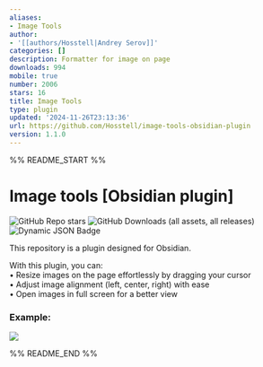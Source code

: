 ```yaml
---
aliases:
- Image Tools
author:
- '[[authors/Hosstell|Andrey Serov]]'
categories: []
description: Formatter for image on page
downloads: 994
mobile: true
number: 2006
stars: 16
title: Image Tools
type: plugin
updated: '2024-11-26T23:13:36'
url: https://github.com/Hosstell/image-tools-obsidian-plugin
version: 1.1.0
---
```


%% README_START %%

# Image tools [Obsidian plugin]

![GitHub Repo stars](https://img.shields.io/github/stars/Hosstell/image-tools-obsidian-plugin?style=for-the-badge&logo=github) ![GitHub Downloads (all assets, all releases)](https://img.shields.io/github/downloads/Hosstell/image-tools-obsidian-plugin/total?style=for-the-badge&logo=github)
  ![Dynamic JSON Badge](https://img.shields.io/badge/dynamic/json?url=https%3A%2F%2Fraw.githubusercontent.com%2Fobsidianmd%2Fobsidian-releases%2FHEAD%2Fcommunity-plugin-stats.json&query=%24.image-tools.downloads&style=for-the-badge&logo=obsidian&label=Downloads&color=red)






  
This repository is a plugin designed for Obsidian.

With this plugin, you can:  
• Resize images on the page effortlessly by dragging your cursor  
• Adjust image alignment (left, center, right) with ease  
• Open images in full screen for a better view  


### Example:
![](https://raw.githubusercontent.com/Hosstell/image-tools-obsidian-plugin/refs/heads/main/static/result.gif)


%% README_END %%